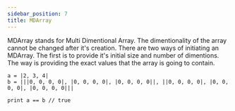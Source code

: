 ```yaml
---
sidebar_position: 7
title: MDArray
---
```


MDArray stands for Multi Dimentional Array. The dimentionality of the array cannot be changed after it's creation. There are two ways of initiating an MDArray. The first is to provide it's initial size and number of dimentions. The way is providing the exact values that the array is going to contain.

```acl
a = |2, 3, 4|
b = |||0, 0, 0, 0|, |0, 0, 0, 0|, |0, 0, 0, 0||, ||0, 0, 0, 0|, |0, 0, 0, 0|, |0, 0, 0, 0|||

print a == b // true
